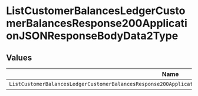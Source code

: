 # ListCustomerBalancesLedgerCustomerBalancesResponse200ApplicationJSONResponseBodyData2Type


## Values

| Name                                                                                                          | Value                                                                                                         |
| ------------------------------------------------------------------------------------------------------------- | ------------------------------------------------------------------------------------------------------------- |
| `ListCustomerBalancesLedgerCustomerBalancesResponse200ApplicationJSONResponseBodyData2TypeCreditSegmentStart` | CREDIT_SEGMENT_START                                                                                          |